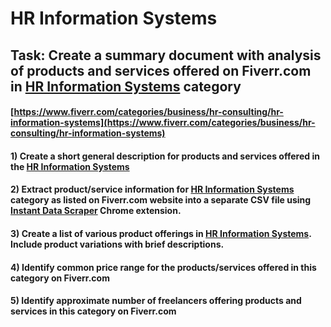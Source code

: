 # HR Information Systems
## Task: Create a summary document with analysis of products and services offered on Fiverr.com in [HR Information Systems](https://www.fiverr.com/categories/business/hr-consulting/hr-information-systems) category
#### [https://www.fiverr.com/categories/business/hr-consulting/hr-information-systems](https://www.fiverr.com/categories/business/hr-consulting/hr-information-systems)
#### 1) Create a short general description for products and services offered in the [HR Information Systems](https://www.fiverr.com/categories/business/hr-consulting/hr-information-systems)
#### 2) Extract product/service information for [HR Information Systems](https://www.fiverr.com/categories/business/hr-consulting/hr-information-systems) category as listed on Fiverr.com website into a separate CSV file using [Instant Data Scraper](https://chrome.google.com/webstore/detail/instant-data-scraper/ofaokhiedipichpaobibbnahnkdoiiah) Chrome extension.
#### 3) Create a list of various product offerings in [HR Information Systems](https://www.fiverr.com/categories/business/hr-consulting/hr-information-systems). Include product variations with brief descriptions.
#### 4) Identify common price range for the products/services offered in this category on Fiverr.com
#### 5) Identify approximate number of freelancers offering products and services in this category on Fiverr.com
